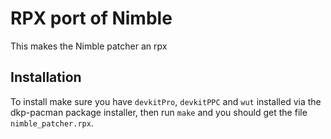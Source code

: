 # RPX port of Nimble

This makes the Nimble patcher an rpx



## Installation
To install make sure you have `devkitPro`, `devkitPPC` and `wut` installed via the dkp-pacman package installer, then run `make` and you should get the file `nimble_patcher.rpx`.
